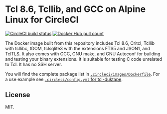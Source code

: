 # Tcl 8.6, Tcllib, and GCC on Alpine Linux for CircleCI

[![CircleCI build status](https://circleci.com/gh/dbohdan/circleci-tcl-gcc-autoconf.svg?style=svg)](https://circleci.com/gh/dbohdan/circleci-tcl-gcc-autoconf)
[![Docker Hub pull count](https://img.shields.io/docker/pulls/dbohdan1/circleci-tcl-gcc-autoconf.svg?style=flat)](https://hub.docker.com/r/dbohdan1/circleci-tcl-gcc-autoconf)

The Docker image built from this repository includes Tcl 8.6, Critcl, Tcllib
with tcllibc, tDOM, tclsqlite3 with the extensions FTS5 and JSON1, and TclTLS.
It  also comes with GCC, GNU make, and GNU Autoconf for building and testing
your  binary extensions.  It is suitable for testing C code unrelated to Tcl.
It has no SSH server.

You will find the complete package list in
[`.circleci/images/Dockerfile`](.circleci/images/Dockerfile).  For a use
example see
[`.circleci/config.yml` for tcl-duktape](https://github.com/dbohdan/tcl-duktape/blob/master/.circleci/config.yml).

## License

MIT.
